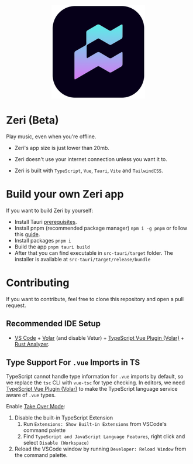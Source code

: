 <div align="center">
  <img width="256px" height="256px" src="src-tauri/icons/128x128%402x.png" />
</div>

# Zeri (Beta)

Play music, even when you're offline.

- Zeri's app size is just lower than 20mb.

- Zeri doesn't use your internet connection unless you want it to.

- Zeri is built with `TypeScript`, `Vue`, `Tauri`, `Vite` and `TailwindCSS`.

# Build your own Zeri app

If you want to build Zeri by yourself:

- Install Tauri [prerequisites](https://tauri.app/v1/guides/getting-started/prerequisites).
- Install pnpm (recommended package manager) `npm i -g pnpm` or follow this [guide](https://pnpm.io/installation).
- Install packages `pnpm i`
- Build the app `pnpm tauri build`
- After that you can find executable in `src-tauri/target` folder. The installer is available at `src-tauri/target/release/bundle`

# Contributing

If you want to contribute, feel free to clone this repository and open a pull request.

## Recommended IDE Setup

- [VS Code](https://code.visualstudio.com/) + [Volar](https://marketplace.visualstudio.com/items?itemName=Vue.volar) (and disable Vetur) + [TypeScript Vue Plugin (Volar)](https://marketplace.visualstudio.com/items?itemName=Vue.vscode-typescript-vue-plugin) + [Rust Analyzer](https://marketplace.visualstudio.com/items?itemName=rust-lang.rust-analyzer).

## Type Support For `.vue` Imports in TS

TypeScript cannot handle type information for `.vue` imports by default, so we replace the `tsc` CLI with `vue-tsc` for type checking. In editors, we need [TypeScript Vue Plugin (Volar)](https://marketplace.visualstudio.com/items?itemName=Vue.vscode-typescript-vue-plugin) to make the TypeScript language service aware of `.vue` types.

Enable [Take Over Mode](https://github.com/johnsoncodehk/volar/discussions/471#discussioncomment-1361669):

1. Disable the built-in TypeScript Extension
   1. Run `Extensions: Show Built-in Extensions` from VSCode's command palette
   2. Find `TypeScript and JavaScript Language Features`, right click and select `Disable (Workspace)`
2. Reload the VSCode window by running `Developer: Reload Window` from the command palette.
